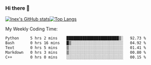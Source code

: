 ### Hi there 👋
[![lnex's GitHub stats](https://github-readme-stats.vercel.app/api?username=lnexenl&count_private=true&show_icons=true)](https://github.com/anuraghazra/github-readme-stats)[![Top Langs](https://github-readme-stats.vercel.app/api/top-langs/?username=lnexenl&layout=compact&langs_count=8&exclude_repo=32-bit-MIPS-CPU)](https://github.com/anuraghazra/github-readme-stats)

My Weekly Coding Time:
<!--START_SECTION:waka-->

```txt
Python     5 hrs 2 mins    ███████████████████████▒░   92.73 %
Bash       0 hrs 16 mins   █▒░░░░░░░░░░░░░░░░░░░░░░░   04.92 %
Text       0 hrs 5 mins    ▒░░░░░░░░░░░░░░░░░░░░░░░░   01.41 %
Markdown   0 hrs 3 mins    ▒░░░░░░░░░░░░░░░░░░░░░░░░   00.80 %
C++        0 hrs 0 mins    ░░░░░░░░░░░░░░░░░░░░░░░░░   00.15 %
```

<!--END_SECTION:waka-->
